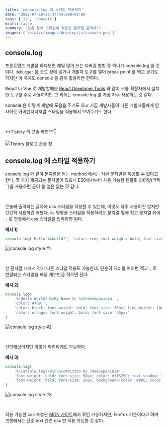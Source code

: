 ```yaml
---
title: 'console.log 에 스타일 적용하기'
date: '2022-07-19T20:37:44.000+09:00'
tags: ['js', 'console']
draft: false
summary: '콘솔 창에 스타일이 적용된 문자열 출력하기'
images: ['/static/images/develop/js/console.png']
---
```


## console.log

프론트엔드 개발을 하다보면 제일 많이 쓰는 디버깅 방법 중 하나가 console.log 일 것이다. `debugger` 를 코드 상에 넣거나 개발자 도구를 열어 break point 를 찍고 보기도 하지만 이 때에도 console 을 같이 활용하면 편하다.

React 나 Vue 로 개발할때는 [React Developer Tools](https://chrome.google.com/webstore/detail/react-developer-tools/fmkadmapgofadopljbjfkapdkoienihi) 와 같이 크롬 확장자에서 설치한 도구를 주로 사용하지만 그 외에는 console.log 를 가장 자주 사용하는 것 같다.

console 은 이렇게 개발에 도움을 주기도 하고 가끔 개발자들이 다른 개발자들에게 인사하듯 아이덴티티처럼 스타일을 적용해서 보여주기도 한다.

<br />

<p align={'center'}>**Tistory 의 콘솔 화면**👇</p>

![Tistory 블로그 콘솔 창](/static/images/develop/js/console-tistory.png)

## console.log 에 스타일 적용하기

console.log 와 같이 문자열을 받는 method 에서는 치환 문자열을 제공할 수 있다고 한다.
몇 가지 제공되는 문자열이 있으나 ES6에서부터 사용 가능한 템플릿 리터럴(백틱 ``)을 사용하면 굳이 쓸 일은 없는 것 같다.

<br />

콘솔에 출력되는 글자에 css 스타일을 적용할 수 있는데, 이것도 자주 사용하진 않지만 간간히 사용하긴 해봤다.
`%c` 명령을 스타일을 적용하려는 문자열 앞에 적고 문자열 뒤에 `,` 로 연결해서 css 스타일을 입력하면 된다.

**예시 1)**

```javascript
console.log('Hello %cWorld!', 'color: red; font-weight: bold; font-size: 50px;')
```

![console log style #1](/static/images/develop/js/log-style-01.png)

<br />

한 문자열 내에서 각기 다른 스타일 적용도 가능한데, 단순히 %c 를 여러번 적고 `,` 로 연결되는 스타일을 해당 개수만큼 적으면 된다.

**예시 2)**

```javascript
console.log(
    `%cHello World\n%cMy Name Is %cCheesepaninim.`,
    'color: #789;',
    'color: black; font-weight: bold; font-size: 30px; line-height: 100px;',
    'color: orange; font-weight: bold; font-size: 30px;'
)
```

![console log style #2](/static/images/develop/js/log-style-02.png)

<br />

산만해보이지만 이렇게 화려하게도 가능하다.

**예시 3)**

```javascript
console.log(
    '%cConsole.log!\n\n\n%cWritten By Cheesepaninim',
    `font-weight: bold; font-size: 50px; color: #ff629C; text-shadow: 3px 3px 5px rgb(255, 100, 150), 6px 6px 2px rgb(255, 255, 255), 9px 9px 5px rgb(254, 221, 8), 12px 12px 2px rgb(255, 255, 255), 15px 15px 5px rgb(2, 135, 206), 18px 18px 2px rgb(255, 255, 255), 21px 21px 5px rgb(42, 21, 113)`,
    `font-weight: bold; font-size: 20px; background-color: #000; color: white;`
)
```

![console log style #3](/static/images/develop/js/console.png)

<br />

적용 가능한 css 속성은 [MDN 사이트](https://developer.mozilla.org/ko/docs/Web/API/console#콘솔_출력_꾸미기)에서 확인 가능하지만,
Firefox 기준이라고 하며 크롬에서는 단순 text 관련 css 만 적용 가능한 것 같다.
